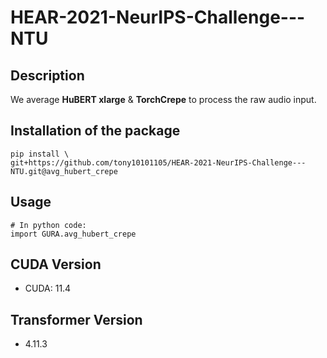 # HEAR-2021-NeurIPS-Challenge---NTU

## Description

We average **HuBERT xlarge** & **TorchCrepe** to process the raw audio input.

## Installation of the package

```shell
pip install \
git+https://github.com/tony10101105/HEAR-2021-NeurIPS-Challenge---NTU.git@avg_hubert_crepe
```

## Usage

```python3
# In python code:
import GURA.avg_hubert_crepe
```
## CUDA Version

* CUDA: 11.4

## Transformer Version

* 4.11.3
